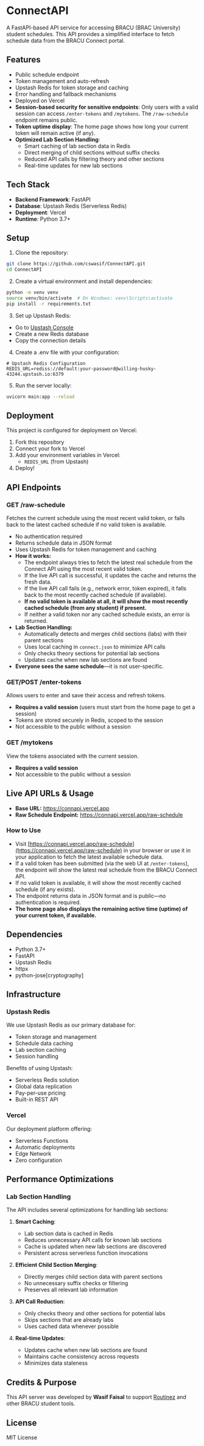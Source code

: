 # ConnectAPI

A FastAPI-based API service for accessing BRACU (BRAC University) student schedules. This API provides a simplified interface to fetch schedule data from the BRACU Connect portal.

## Features

- Public schedule endpoint
- Token management and auto-refresh
- Upstash Redis for token storage and caching
- Error handling and fallback mechanisms
- Deployed on Vercel
- **Session-based security for sensitive endpoints**: Only users with a valid session can access `/enter-tokens` and `/mytokens`. The `/raw-schedule` endpoint remains public.
- **Token uptime display**: The home page shows how long your current token will remain active (if any).
- **Optimized Lab Section Handling**: 
  - Smart caching of lab section data in Redis
  - Direct merging of child sections without suffix checks
  - Reduced API calls by filtering theory and other sections
  - Real-time updates for new lab sections

## Tech Stack

- **Backend Framework**: FastAPI
- **Database**: Upstash Redis (Serverless Redis)
- **Deployment**: Vercel
- **Runtime**: Python 3.7+

## Setup

1. Clone the repository:
```bash
git clone https://github.com/cswasif/ConnectAPI.git
cd ConnectAPI
```

2. Create a virtual environment and install dependencies:
```bash
python -m venv venv
source venv/bin/activate  # On Windows: venv\Scripts\activate
pip install -r requirements.txt
```

3. Set up Upstash Redis:
- Go to [Upstash Console](https://console.upstash.com/)
- Create a new Redis database
- Copy the connection details

4. Create a .env file with your configuration:
```env
# Upstash Redis Configuration
REDIS_URL=rediss://default:your-password@willing-husky-43244.upstash.io:6379
```

5. Run the server locally:
```bash
uvicorn main:app --reload
```

## Deployment

This project is configured for deployment on Vercel:

1. Fork this repository
2. Connect your fork to Vercel
3. Add your environment variables in Vercel:
   - `REDIS_URL` (from Upstash)
4. Deploy!

## API Endpoints

### GET /raw-schedule
Fetches the current schedule using the most recent valid token, or falls back to the latest cached schedule if no valid token is available.

- No authentication required
- Returns schedule data in JSON format
- Uses Upstash Redis for token management and caching
- **How it works:**
  - The endpoint always tries to fetch the latest real schedule from the Connect API using the most recent valid token.
  - If the live API call is successful, it updates the cache and returns the fresh data.
  - If the live API call fails (e.g., network error, token expired), it falls back to the most recently cached schedule (if available).
  - **If no valid token is available at all, it will show the most recently cached schedule (from any student) if present.**
  - If neither a valid token nor any cached schedule exists, an error is returned.
- **Lab Section Handling:**
  - Automatically detects and merges child sections (labs) with their parent sections
  - Uses local caching in `connect.json` to minimize API calls
  - Only checks theory sections for potential lab sections
  - Updates cache when new lab sections are found
- **Everyone sees the same schedule**—it is not user-specific.

### GET/POST /enter-tokens
Allows users to enter and save their access and refresh tokens.

- **Requires a valid session** (users must start from the home page to get a session)
- Tokens are stored securely in Redis, scoped to the session
- Not accessible to the public without a session

### GET /mytokens
View the tokens associated with the current session.

- **Requires a valid session**
- Not accessible to the public without a session

## Live API URLs & Usage

- **Base URL:** https://connapi.vercel.app
- **Raw Schedule Endpoint:** https://connapi.vercel.app/raw-schedule

### How to Use

- Visit [https://connapi.vercel.app/raw-schedule](https://connapi.vercel.app/raw-schedule) in your browser or use it in your application to fetch the latest available schedule data.
- If a valid token has been submitted (via the web UI at `/enter-tokens`), the endpoint will show the latest real schedule from the BRACU Connect API.
- If no valid token is available, it will show the most recently cached schedule (if any exists).
- The endpoint returns data in JSON format and is public—no authentication is required.
- **The home page also displays the remaining active time (uptime) of your current token, if available.**

## Dependencies

- Python 3.7+
- FastAPI
- Upstash Redis
- httpx
- python-jose[cryptography]

## Infrastructure

### Upstash Redis
We use Upstash Redis as our primary database for:
- Token storage and management
- Schedule data caching
- Lab section caching
- Session handling

Benefits of using Upstash:
- Serverless Redis solution
- Global data replication
- Pay-per-use pricing
- Built-in REST API

### Vercel
Our deployment platform offering:
- Serverless Functions
- Automatic deployments
- Edge Network
- Zero configuration

## Performance Optimizations

### Lab Section Handling
The API includes several optimizations for handling lab sections:

1. **Smart Caching**:
   - Lab section data is cached in Redis
   - Reduces unnecessary API calls for known lab sections
   - Cache is updated when new lab sections are discovered
   - Persistent across serverless function invocations

2. **Efficient Child Section Merging**:
   - Directly merges child section data with parent sections
   - No unnecessary suffix checks or filtering
   - Preserves all relevant lab information

3. **API Call Reduction**:
   - Only checks theory and other sections for potential labs
   - Skips sections that are already labs
   - Uses cached data whenever possible

4. **Real-time Updates**:
   - Updates cache when new lab sections are found
   - Maintains cache consistency across requests
   - Minimizes data staleness

## Credits & Purpose

This API server was developed by **Wasif Faisal** to support [Routinez](https://routinez.vercel.app/) and other BRACU student tools.

## License

MIT License 